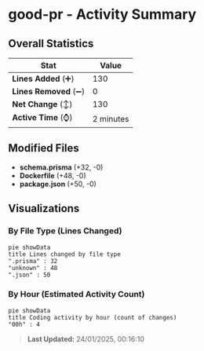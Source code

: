 # good-pr - Activity Summary 

## Overall Statistics

| Stat                   | Value                                                             |
| ---------------------- | ----------------------------------------------------------------- |
| **Lines Added** (➕)   | 130                                          |
| **Lines Removed** (➖) | 0                                        |
| **Net Change** (↕)    | 130                |
| **Active Time** (⌚)   | 2 minutes |


## Modified Files
- **schema.prisma** (+32, -0)
- **Dockerfile** (+48, -0)
- **package.json** (+50, -0)

## Visualizations

### By File Type (Lines Changed)

```mermaid
pie showData
title Lines changed by file type
".prisma" : 32
"unknown" : 48
".json" : 50
```

### By Hour (Estimated Activity Count)

```mermaid
pie showData
title Coding activity by hour (count of changes)
"00h" : 4
```


> **Last Updated:** 24/01/2025, 00:16:10